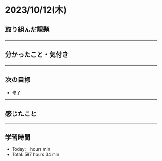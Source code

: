 # 2023/10/12(木) 

## 取り組んだ課題
### 
---

## 分かったこと・気付き
### 
---

## 次の目標
- 修了
---

## 感じたこと

---

## 学習時間
- Today:&nbsp;&nbsp;&nbsp;  hours  min
- Total: 587 hours 34 min
